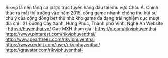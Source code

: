 Rikvip là nền tảng cá cược trực tuyến hàng đầu tại khu vực Châu Á. Chính thức ra mắt thị trường vào năm 2015, cổng game nhanh chóng thu hút sự chú ý của cộng đồng bet thủ nhờ kho game đa dạng trải nghiệm cực mượt.
dia chi : 21 Đường Cây Xanh, Hưng Phúc, Thành phố Vinh, Nghệ An
Website : https://huyenthai.vn/
Cac MXH tham gia : 
https://x.com/rikviphuyenthai
https://www.pinterest.com/rikviphuyenthai/
http://www.pearltrees.com/rikviphuyenthai
https://www.reddit.com/user/rikviphuyenthai/
https://gravatar.com/rikviphuyenthai-
